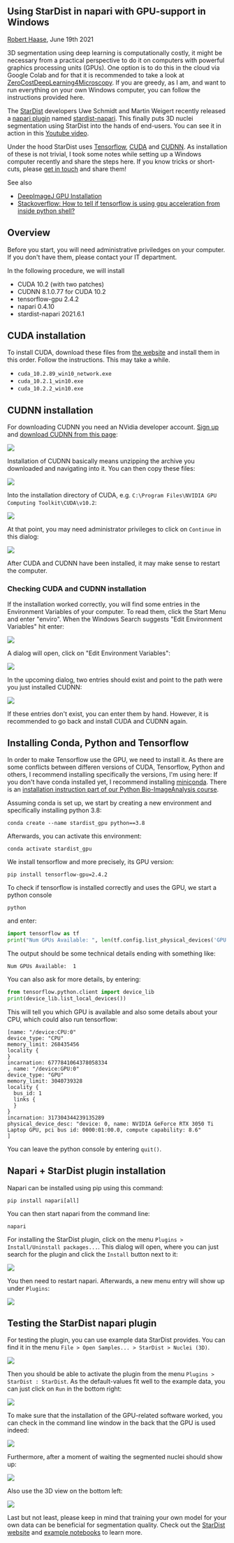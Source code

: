 ## Using StarDist in napari with GPU-support in Windows
[Robert Haase](https://biapol.github.io/blog/robert_haase), June 19th 2021

3D segmentation using deep learning is computationally costly, it might be necessary from a practical perspective to do it on computers
with powerful graphics processing units (GPUs). One option is to do this in the cloud via Google Colab and for that it is recommended to take a look at [ZeroCostDeepLearning4Microscopy](https://github.com/HenriquesLab/ZeroCostDL4Mic/wiki).
If you are greedy, as I am, and want to run everything on your own Windows computer, you can follow the instructions provided here.

The [StarDist](https://github.com/stardist/stardist/) developers Uwe Schmidt and Martin Weigert recently released a 
[napari plugin](https://github.com/napari/napari) named [stardist-napari](https://github.com/stardist/stardist-napari).
This finally puts 3D nuclei segmentation using StarDist into the hands of end-users. 
You can see it in action in this [Youtube video](https://www.youtube.com/watch?v=Km1_TnUQ4FM&list=PLilvrWT8aLuZCaOkjucLjvDu2YRtCS-JT&index=5).

Under the hood StarDist uses 
[Tensorflow](https://www.tensorflow.org/), 
[CUDA](https://developer.nvidia.com/cuda-toolkit) 
and [CUDNN](https://developer.nvidia.com/cudnn). As installation of these is not trivial, I took some notes while setting up a Windows computer recently and share the steps here.
If you know tricks or short-cuts, please [get in touch](https://github.com/BiAPoL/blog/issues) and share them!

See also
* [DeepImageJ GPU Installation](https://github.com/deepimagej/deepimagej-plugin/wiki/GPU-connection)
* [Stackoverflow: How to tell if tensorflow is using gpu acceleration from inside python shell?](https://stackoverflow.com/questions/38009682/how-to-tell-if-tensorflow-is-using-gpu-acceleration-from-inside-python-shell)

## Overview
Before you start, you will need administrative priviledges on your computer. 
If you don't have them, please contact your IT department.

In the following procedure, we will install 
* CUDA 10.2 (with two patches)
* CUDNN 8.1.0.77 for CUDA 10.2
* tensorflow-gpu 2.4.2
* napari 0.4.10
* stardist-napari 2021.6.1

## CUDA installation
To install CUDA, download these files from [the website](https://developer.nvidia.com/cuda-10.2-download-archive?target_os=Windows&target_arch=x86_64&target_version=10&target_type=exenetwork) and install them in this order.
Follow the instructions. This may take a while.

* `cuda_10.2.89_win10_network.exe`
* `cuda_10.2.1_win10.exe`
* `cuda_10.2.2_win10.exe`

## CUDNN installation

For downloading CUDNN you need an NVidia developer account. 
[Sign up](https://developer.nvidia.com/login) and [download CUDNN from this page](https://developer.nvidia.com/cudnn-download-survey):

![](images/download_cudnn.png)

Installation of CUDNN basically means unzipping the archive you downloaded and navigating into it. You can then copy these files:

![](images/install_cudnn1.png)

Into the installation directory of CUDA, e.g. `C:\Program Files\NVIDIA GPU Computing Toolkit\CUDA\v10.2`:

![](images/install_cudnn2.png)

At that point, you may need administrator privileges to click on `Continue` in this dialog:

![](images/install_cudnn3.png)

After CUDA and CUDNN have been installed, it may make sense to restart the computer.

### Checking CUDA and CUDNN installation

If the installation worked correctly, you will find some entries in the Environment Variables of your computer. 
To read them, click the Start Menu and enter "enviro". When the Windows Search suggests "Edit Environment Variables" hit enter:

![](images/check_env1.png)

A dialog will open, click on "Edit Environment Variables":

![](images/check_env2.png)

In the upcoming dialog, two entries should exist and point to the path were you just installed CUDNN:

![](images/check_env3.png)

If these entries don't exist, you can enter them by hand. However, it is recommended to go back and install CUDA and CUDNN again.

## Installing Conda, Python and Tensorflow

In order to make Tensorflow use the GPU, we need to install it. 
As there are some conflicts between differen versions of CUDA, Tensorflow, Python and others, I recommend installing specifically the versions, I'm using here:
If you don't have conda installed yet, I recommend installing [miniconda](https://docs.conda.io/en/latest/miniconda.html#windows-installers). 
There is an [installation instruction part of our Python Bio-ImageAnalysis course](https://github.com/BiAPoL/Bio-image_Analysis_with_Python/blob/main/conda_basics/01_conda_environments.md).

Assuming conda is set up, we start by creating a new environment and specifically installing python 3.8:
```shell
conda create --name stardist_gpu python==3.8
```

Afterwards, you can activate this environment:
```shell
conda activate stardist_gpu
```

We install tensorflow and more precisely, its GPU version:
```shell
pip install tensorflow-gpu=2.4.2
```

To check if tensorflow is installed correctly and uses the GPU, we start a python console
```shell
python
```
and enter:
```python
import tensorflow as tf
print("Num GPUs Available: ", len(tf.config.list_physical_devices('GPU')))
```

The output should be some technical details ending with something like:
```
Num GPUs Available:  1
```

You can also ask for more details, by entering:
```python
from tensorflow.python.client import device_lib 
print(device_lib.list_local_devices())
```
This will tell you which GPU is available and also some details about your CPU, which could also run tensorflow:
```
[name: "/device:CPU:0"
device_type: "CPU"
memory_limit: 268435456
locality {
}
incarnation: 6777841064378058334
, name: "/device:GPU:0"
device_type: "GPU"
memory_limit: 3040739328
locality {
  bus_id: 1
  links {
  }
}
incarnation: 317304344239135289
physical_device_desc: "device: 0, name: NVIDIA GeForce RTX 3050 Ti Laptop GPU, pci bus id: 0000:01:00.0, compute capability: 8.6"
]
```

You can leave the python console by entering `quit()`.

## Napari + StarDist plugin installation
Napari can be installed using pip using this command:

```shell
pip install napari[all]
```

You can then start napari from the command line:
```shell
napari
```

For installing the StarDist plugin, click on the menu `Plugins > Install/Uninstall packages...`. 
This dialog will open, where you can just search for the plugin and click the `Install` button next to it:

![](images/install_stardist.png)

You then need to restart napari. Afterwards, a new menu entry will show up under `Plugins`:

![](images/install_stardist2.png)

## Testing the StarDist napari plugin

For testing the plugin, you can use example data StarDist provides. You can find it in the menu `File > Open Samples... > StarDist > Nuclei (3D)`.

![](images/use_stardist1.png)

Then you should be able to activate the plugin from the menu `Plugins > StarDist : StarDist`. 
As the default-values fit well to the example data, you can just click on `Run` in the bottom right:

![](images/use_stardist2.png)

To make sure that the installation of the GPU-related software worked, you can check in the command line window in the back that the GPU is used indeed:

![](images/use_stardist3.png)

Furthermore, after a moment of waiting the segmented nuclei should show up:

![](images/use_stardist4.png)

Also use the 3D view on the bottom left:

![](images/use_stardist5.png)

Last but not least, please keep in mind that training your own model for your own data can be beneficial for segmentation quality.
Check out the [StarDist website](https://github.com/stardist/stardist) and [example notebooks](https://github.com/stardist/stardist/tree/master/examples) to learn more.
